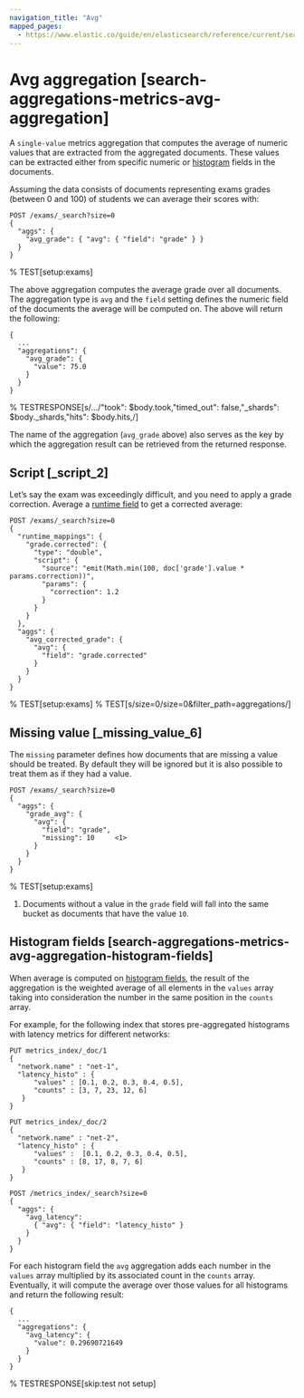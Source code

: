 ```yaml
---
navigation_title: "Avg"
mapped_pages:
  - https://www.elastic.co/guide/en/elasticsearch/reference/current/search-aggregations-metrics-avg-aggregation.html
---
```


# Avg aggregation [search-aggregations-metrics-avg-aggregation]


A `single-value` metrics aggregation that computes the average of numeric values that are extracted from the aggregated documents. These values can be extracted either from specific numeric or [histogram](/reference/elasticsearch/mapping-reference/histogram.md) fields in the documents.

Assuming the data consists of documents representing exams grades (between 0 and 100) of students we can average their scores with:

```console
POST /exams/_search?size=0
{
  "aggs": {
    "avg_grade": { "avg": { "field": "grade" } }
  }
}
```
% TEST[setup:exams]

The above aggregation computes the average grade over all documents. The aggregation type is `avg` and the `field` setting defines the numeric field of the documents the average will be computed on. The above will return the following:

```console-result
{
  ...
  "aggregations": {
    "avg_grade": {
      "value": 75.0
    }
  }
}
```
% TESTRESPONSE[s/\.\.\./"took": $body.took,"timed_out": false,"_shards": $body._shards,"hits": $body.hits,/]

The name of the aggregation (`avg_grade` above) also serves as the key by which the aggregation result can be retrieved from the returned response.

## Script [_script_2]

Let’s say the exam was exceedingly difficult, and you need to apply a grade correction. Average a [runtime field](docs-content://manage-data/data-store/mapping/runtime-fields.md) to get a corrected average:

```console
POST /exams/_search?size=0
{
  "runtime_mappings": {
    "grade.corrected": {
      "type": "double",
      "script": {
        "source": "emit(Math.min(100, doc['grade'].value * params.correction))",
        "params": {
          "correction": 1.2
        }
      }
    }
  },
  "aggs": {
    "avg_corrected_grade": {
      "avg": {
        "field": "grade.corrected"
      }
    }
  }
}
```
% TEST[setup:exams]
% TEST[s/size=0/size=0&filter_path=aggregations/]

## Missing value [_missing_value_6]

The `missing` parameter defines how documents that are missing a value should be treated. By default they will be ignored but it is also possible to treat them as if they had a value.

```console
POST /exams/_search?size=0
{
  "aggs": {
    "grade_avg": {
      "avg": {
        "field": "grade",
        "missing": 10     <1>
      }
    }
  }
}
```
% TEST[setup:exams]

1. Documents without a value in the `grade` field will fall into the same bucket as documents that have the value `10`.



## Histogram fields [search-aggregations-metrics-avg-aggregation-histogram-fields]

When average is computed on [histogram fields](/reference/elasticsearch/mapping-reference/histogram.md), the result of the aggregation is the weighted average of all elements in the `values` array taking into consideration the number in the same position in the `counts` array.

For example, for the following index that stores pre-aggregated histograms with latency metrics for different networks:

```console
PUT metrics_index/_doc/1
{
  "network.name" : "net-1",
  "latency_histo" : {
      "values" : [0.1, 0.2, 0.3, 0.4, 0.5],
      "counts" : [3, 7, 23, 12, 6]
   }
}

PUT metrics_index/_doc/2
{
  "network.name" : "net-2",
  "latency_histo" : {
      "values" :  [0.1, 0.2, 0.3, 0.4, 0.5],
      "counts" : [8, 17, 8, 7, 6]
   }
}

POST /metrics_index/_search?size=0
{
  "aggs": {
    "avg_latency":
      { "avg": { "field": "latency_histo" }
    }
  }
}
```

For each histogram field the `avg` aggregation adds each number in the `values` array multiplied by its associated count in the `counts` array. Eventually, it will compute the average over those values for all histograms and return the following result:

```console-result
{
  ...
  "aggregations": {
    "avg_latency": {
      "value": 0.29690721649
    }
  }
}
```
% TESTRESPONSE[skip:test not setup]


